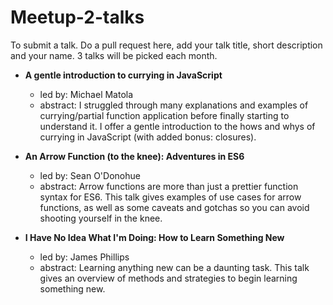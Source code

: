 # Meetup-2-talks

To submit a talk. Do a pull request here, add your talk title, short description and your name. 3 talks will be picked each month.

- __A gentle introduction to currying in JavaScript__
  - led by: Michael Matola
  - abstract: I struggled through many explanations and examples of currying/partial function application before finally starting to understand it. I offer a gentle introduction to the hows and whys of  currying in JavaScript (with added bonus: closures).

- __An Arrow Function (to the knee): Adventures in ES6__
  - led by: Sean O'Donohue
  - abstract: Arrow functions are more than just a prettier function syntax for ES6. This talk gives examples of use cases for arrow functions, as well as some caveats and gotchas so you can avoid shooting yourself in the knee.

- __I Have No Idea What I'm Doing: How to Learn Something New__
  - led by: James Phillips
  - abstract: Learning anything new can be a daunting task. This talk gives an overview of methods and strategies to begin learning something new.
